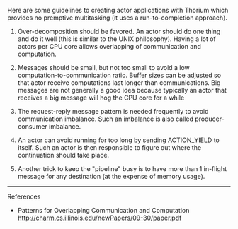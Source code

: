 Here are some guidelines to creating actor applications with
Thorium which provides no premptive multitasking (it uses
a run-to-completion approach).

1. Over-decomposition should be favored. An actor should do one thing
and do it well (this is similar to the UNIX philosophy). Having a lot of
actors per CPU core allows overlapping of communication and computation.

2. Messages should be small, but not too small to avoid a low
computation-to-communication ratio. Buffer sizes can be adjusted
so that actor receive computations last longer than communications.
Big messages are not generally a good idea because typically an
actor that receives a big message will hog the CPU core for a while

3. The request-reply message pattern is needed frequently to avoid
communication imbalance. Such an imbalance is also called
producer-consumer imbalance.

4. An actor can avoid running for too long by sending ACTION_YIELD to
itself. Such an actor is then responsible to figure out where the
continuation should take place.

5. Another trick to keep the "pipeline" busy is to have more than 1 in-flight
message for any destination (at the expense of memory usage).


----------

References

- Patterns for Overlapping Communication and Computation
    http://charm.cs.illinois.edu/newPapers/09-30/paper.pdf
